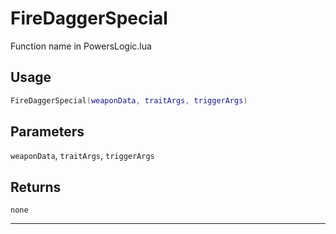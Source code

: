 # FireDaggerSpecial
Function name in PowersLogic.lua
## Usage
```lua
FireDaggerSpecial(weaponData, traitArgs, triggerArgs)
```
## Parameters
`weaponData`, `traitArgs`, `triggerArgs`
## Returns
`none`

---
